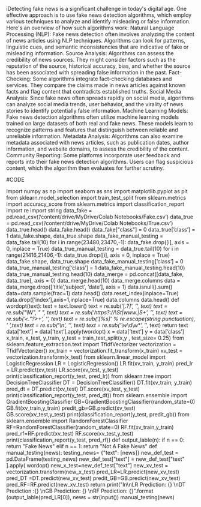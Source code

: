 iDetecting fake news is a significant challenge in today's digital age. One effective approach is to use fake news detection algorithms, which employ various techniques to analyze and identify misleading or false information. Here's an overview of how such algorithms work:
Natural Language Processing (NLP): Fake news detection often involves analyzing the content of news articles using NLP techniques. Algorithms can look for patterns, linguistic cues, and semantic inconsistencies that are indicative of fake or misleading information.
Source Analysis: Algorithms can assess the credibility of news sources. They might consider factors such as the reputation of the source, historical accuracy, bias, and whether the source has been associated with spreading false information in the past.
Fact-Checking: Some algorithms integrate fact-checking databases and services. They compare the claims made in news articles against known facts and flag content that contradicts established truths.
Social Media Analysis: Since fake news often spreads rapidly on social media, algorithms can analyze social media trends, user behavior, and the virality of news stories to identify potentially false information.
Machine Learning Models: Fake news detection algorithms often utilize machine learning models trained on large datasets of both real and fake news. These models learn to recognize patterns and features that distinguish between reliable and unreliable information.
Metadata Analysis: Algorithms can also examine metadata associated with news articles, such as publication dates, author information, and website domains, to assess the credibility of the content.
Community Reporting: Some platforms incorporate user feedback and reports into their fake news detection algorithms. Users can flag suspicious content, which the algorithm then evaluates for further scrutiny.






#CODE

Import numpy as np
import seaborn as sns
import matplotlib.pyplot as plt
from sklearn.model_selection import train_test_split
from sklearn.metrics import accuracy_score
from sklearn.metrics import classification_report
import re
import string
data_fake = pd.read_csv(’/content/drive/MyDrive/Colab
Notebooks/Fake.csv’)
data_true = pd.read_csv(’/content/drive/MyDrive/Colab
Notebooks/True.csv’)
data_true.head()
data_fake.head()
data_fake["class"] = 0
data_true[’class’] = 1
data_fake.shape, data_true.shape
data_fake_manual_testing = data_fake.tail(10)
for i in range(23480,23470,-1):
data_fake.drop([i], axis = 0, inplace = True)
data_true_manual_testing = data_true.tail(10)
for i in range(21416,21406,-1):
data_true.drop([i], axis = 0, inplace = True)
data_fake.shape, data_true.shape
data_fake_manual_testing[’class’] = 0
data_true_manual_testing[’class’] = 1
data_fake_manual_testing.head(10)
data_true_manual_testing.head(10)
data_merge = pd.concat([data_fake, data_true], axis =
0)
data_merge.head(10)
data_merge.columns
data = data_merge.drop([’title’,’subject’, ’date’],
axis = 1)
data.isnull().sum()
data=data.sample(frac=1)
data.head()
data.reset_index(inplace=True)
data.drop([’index’],axis=1,inplace=True)
data.columns
data.head()
def wordopt(text):
text = text.lower()
text = re.sub(’\[.*?\]’, ’’, text)
text = re.sub("\\W", " ", text)
text = re.sub(’https?://\St|www\.|S+’, ’’, text)
text = re.sub(’<."?>+’, ’’, text)
text = re.sub(’[%s]’ % re.escape(string.punctuation),
’ ’,text)
text = re.sub(’\n’, ’’, text)
text = re.sub(’\w*\d\w*’, ’’, text)
return text
data[’text’] = data[’text’].apply(wordopt)
x = data[’text’]
y = data[’class’]
x_train, x_test, y_train, y_test = train_test_split(x,y
, test_size= 0.25)
from sklearn.feature_extraction.text import
TfidfVectorizer
vectorization = TfidfVectorizer()
xv_train = vectorization.fit_transform(x_train)
xv_test = vectorization.transform(x_test)
from sklearn.linear_model import LogisticRegression
LR = LogisticRegression()
LR.fit(xv_train, y_train)
pred_lr = LR.predict(xv_test)
LR.score(xv_test, y_test)
print(classification_report(y_test, pred_lr))
from sklearn.tree import DecisionTreeClassifier
DT = DecisionTreeClassifier()
DT.fit(xv_train, y_train)
pred_dt = DT.predict(xv_test)
DT.score(xv_test, y_test)
print(classification_report(y_test, pred_dt))
from sklearn.ensemble import GradientBoostingClassifier
GB=GradientBoostingClassifier(random_state=0)
GB.fit(xv_train,y_train)
predit_gb=GB.predict(xv_test)
GB.score(xv_test,y_test)
print(classification_report(y_test, predit_gb))
from sklearn.ensemble import RandomForestClassifier
RF=RandomForestClassifier(random_state=0)
RF.fit(xv_train,y_train)
pred_rf=RF.predict(xv_test)
RF.score(xv_test,y_test)
print(classification_report(y_test, pred_rf))
def output_lable(n):
if n == 0:
return "Fake News"
elif n == 1:
return "Not A Fake News"
def manual_testing(news):
testing_news= {"text": [news]}
new_def_test = pd.DataFrame(testing_news)
new_def_test["text"] = new_def_test["text" ].apply(
wordopt)
new_x_test=new_def_test["text"]
new_xv_test = vectorization.transform(new_x_test)
pred_LR=LR.predict(new_xv_test)
pred_DT =DT.predict(new_xv_test)
predit_GB=GB.predict(new_xv_test)
pred_RF=RF.predict(new_xv_test)
return print("In\nLR Prediction: {} \nDT Prediction
:{} \nGB Prediction: {} \nRF Prediction: {}".format
(output_lable(pred_LR[0]),
news = str(input())
manual_testing(news)
